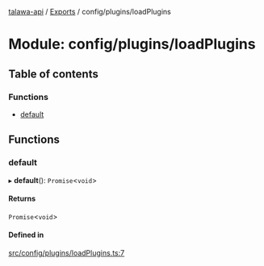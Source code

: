 [talawa-api](../README.md) / [Exports](../modules.md) / config/plugins/loadPlugins

# Module: config/plugins/loadPlugins

## Table of contents

### Functions

- [default](config_plugins_loadPlugins.md#default)

## Functions

### default

▸ **default**(): `Promise`\<`void`\>

#### Returns

`Promise`\<`void`\>

#### Defined in

[src/config/plugins/loadPlugins.ts:7](https://github.com/PalisadoesFoundation/talawa-api/blob/0763f35/src/config/plugins/loadPlugins.ts#L7)
